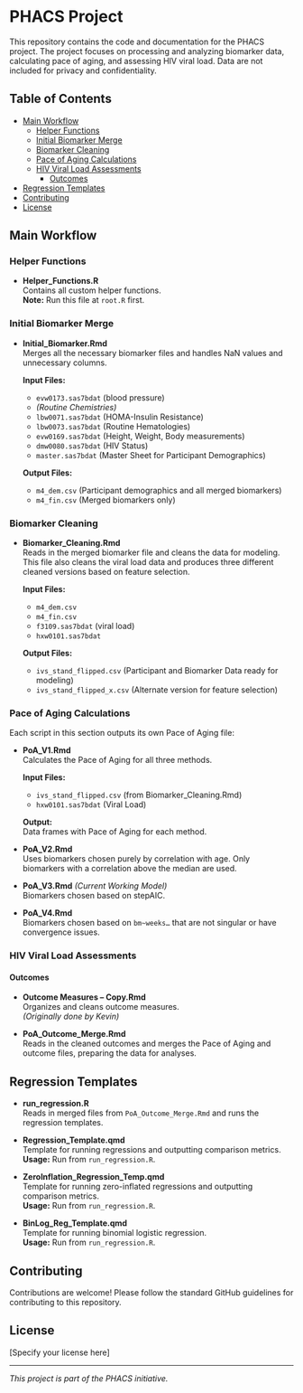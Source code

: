 # PHACS Project

This repository contains the code and documentation for the PHACS project. The project focuses on processing and analyzing biomarker data, calculating pace of aging, and assessing HIV viral load. Data are not included for privacy and confidentiality.

## Table of Contents

- [Main Workflow](#main-workflow)
  - [Helper Functions](#helper-functions)
  - [Initial Biomarker Merge](#initial-biomarker-merge)
  - [Biomarker Cleaning](#biomarker-cleaning)
  - [Pace of Aging Calculations](#pace-of-aging-calculations)
  - [HIV Viral Load Assessments](#hiv-viral-load-assessments)
    - [Outcomes](#outcomes)
- [Regression Templates](#regression-templates)
- [Contributing](#contributing)
- [License](#license)

## Main Workflow

### Helper Functions

- **Helper_Functions.R**  
  Contains all custom helper functions.  
  **Note:** Run this file at `root.R` first.

### Initial Biomarker Merge

- **Initial_Biomarker.Rmd**  
  Merges all the necessary biomarker files and handles NaN values and unnecessary columns.

  **Input Files:**
  - `evw0173.sas7bdat` (blood pressure)
  - *(Routine Chemistries)*
  - `lbw0071.sas7bdat` (HOMA-Insulin Resistance)
  - `lbw0073.sas7bdat` (Routine Hematologies)
  - `evw0169.sas7bdat` (Height, Weight, Body measurements)
  - `dmw0080.sas7bdat` (HIV Status)
  - `master.sas7bdat` (Master Sheet for Participant Demographics)

  **Output Files:**
  - `m4_dem.csv` (Participant demographics and all merged biomarkers)
  - `m4_fin.csv` (Merged biomarkers only)

### Biomarker Cleaning

- **Biomarker_Cleaning.Rmd**  
  Reads in the merged biomarker file and cleans the data for modeling. This file also cleans the viral load data and produces three different cleaned versions based on feature selection.

  **Input Files:**
  - `m4_dem.csv`
  - `m4_fin.csv`
  - `f3109.sas7bdat` (viral load)
  - `hxw0101.sas7bdat`

  **Output Files:**
  - `ivs_stand_flipped.csv` (Participant and Biomarker Data ready for modeling)
  - `ivs_stand_flipped_x.csv` (Alternate version for feature selection)

### Pace of Aging Calculations

Each script in this section outputs its own Pace of Aging file:

- **PoA_V1.Rmd**  
  Calculates the Pace of Aging for all three methods.

  **Input Files:**
  - `ivs_stand_flipped.csv` (from Biomarker_Cleaning.Rmd)
  - `hxw0101.sas7bdat` (Viral Load)

  **Output:**  
  Data frames with Pace of Aging for each method.

- **PoA_V2.Rmd**  
  Uses biomarkers chosen purely by correlation with age. Only biomarkers with a correlation above the median are used.

- **PoA_V3.Rmd** *(Current Working Model)*  
  Biomarkers chosen based on stepAIC.

- **PoA_V4.Rmd**  
  Biomarkers chosen based on `bm~weeks…` that are not singular or have convergence issues.

### HIV Viral Load Assessments

#### Outcomes

- **Outcome Measures – Copy.Rmd**  
  Organizes and cleans outcome measures.  
  *(Originally done by Kevin)*

- **PoA_Outcome_Merge.Rmd**  
  Reads in the cleaned outcomes and merges the Pace of Aging and outcome files, preparing the data for analyses.

## Regression Templates

- **run_regression.R**  
  Reads in merged files from `PoA_Outcome_Merge.Rmd` and runs the regression templates.

- **Regression_Template.qmd**  
  Template for running regressions and outputting comparison metrics.  
  **Usage:** Run from `run_regression.R`.

- **ZeroInflation_Regression_Temp.qmd**  
  Template for running zero-inflated regressions and outputting comparison metrics.  
  **Usage:** Run from `run_regression.R`.

- **BinLog_Reg_Template.qmd**  
  Template for running binomial logistic regression.  
  **Usage:** Run from `run_regression.R`.

## Contributing

Contributions are welcome! Please follow the standard GitHub guidelines for contributing to this repository.

## License

[Specify your license here]

---

*This project is part of the PHACS initiative.*

